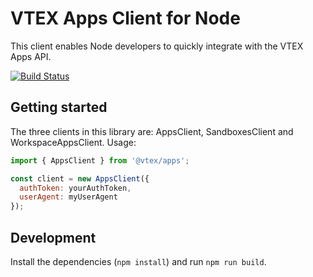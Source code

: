 # VTEX Apps Client for Node

This client enables Node developers to quickly integrate with the VTEX Apps API.

[![Build Status](https://travis-ci.org/vtex/apps-client-node.svg?branch=master)](https://travis-ci.org/vtex/apps-client-node)

## Getting started

The three clients in this library are: AppsClient, SandboxesClient and WorkspaceAppsClient. Usage:

```js
import { AppsClient } from '@vtex/apps';

const client = new AppsClient({
  authToken: yourAuthToken,
  userAgent: myUserAgent
});
```

## Development

Install the dependencies (`npm install`) and run `npm run build`.
